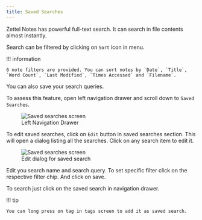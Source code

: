 ```yaml
---
title: Saved Searches
---
```


Zettel Notes has powerful full-text search. It can search in file contents almost instantly.

Search can be filtered by clicking on `Sort` icon in menu.

!!! information

    6 note filters are provided. You can sort notes by `Date`, `Title`, `Word Count`, `Last Modified`, `Times Accessed` and `Filename`.


You can also save your search queries. 

To assess this feature, open left navigation drawer and scroll down to `Saved Searches`.

<figure>
<img src="/assets/img/nav-bar-saved-searches.jpeg" alt="Saved searches screen"/>
 <figcaption>Left Navigation Drawer</figcaption>
</figure>

To edit saved searches, click on `Edit` button in saved searches section. This will open a dialog listing all the searches. Click on any search item to edit it.

<figure>
<img src="/assets/img/saved-searches-edit-dialog.png" alt="Saved searches screen"/>
 <figcaption>Edit dialog for saved search</figcaption>
</figure>

Edit you search name and search query. To set specific filter click on the respective filter chip. And click on save.

To search just click on the saved search in navigation drawer.

!!! tip

    You can long press on tag in tags screen to add it as saved search.
